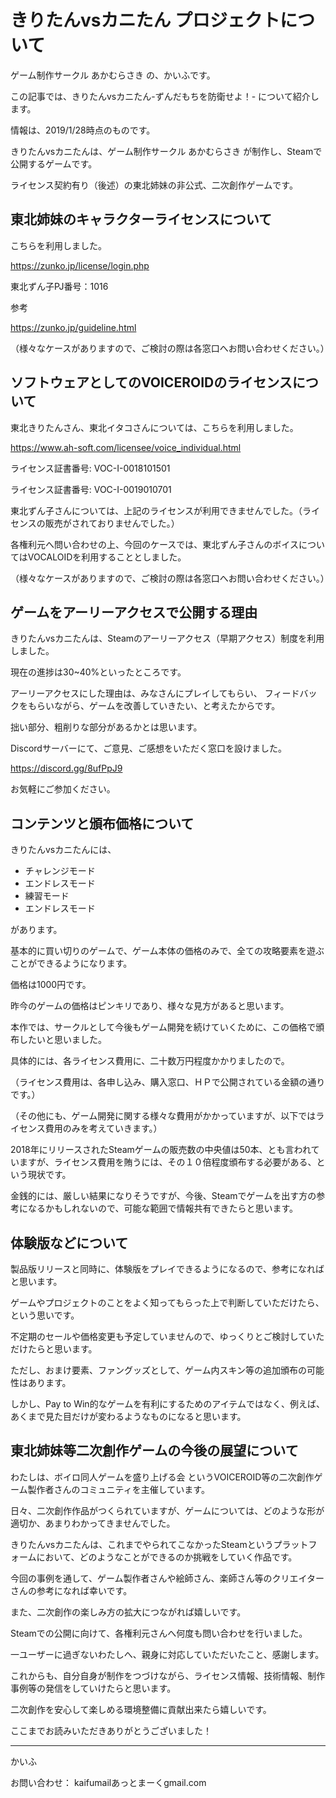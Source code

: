 # きりたんvsカニたん プロジェクトについて
ゲーム制作サークル あかむらさき の、かいふです。

この記事では、きりたんvsカニたん-ずんだもちを防衛せよ！- について紹介します。

情報は、2019/1/28時点のものです。

きりたんvsカニたんは、ゲーム制作サークル あかむらさき が制作し、Steamで公開するゲームです。

ライセンス契約有り（後述）の東北姉妹の非公式、二次創作ゲームです。


## 東北姉妹のキャラクターライセンスについて
こちらを利用しました。

https://zunko.jp/license/login.php

東北ずん子PJ番号：1016

参考

https://zunko.jp/guideline.html

（様々なケースがありますので、ご検討の際は各窓口へお問い合わせください。）


## ソフトウェアとしてのVOICEROIDのライセンスについて
東北きりたんさん、東北イタコさんについては、こちらを利用しました。

https://www.ah-soft.com/licensee/voice_individual.html

ライセンス証書番号: VOC-I-0018101501

ライセンス証書番号: VOC-I-0019010701

東北ずん子さんについては、上記のライセンスが利用できませんでした。（ライセンスの販売がされておりませんでした。）

各権利元へ問い合わせの上、今回のケースでは、東北ずん子さんのボイスについてはVOCALOIDを利用することとしました。

（様々なケースがありますので、ご検討の際は各窓口へお問い合わせください。）


## ゲームをアーリーアクセスで公開する理由
きりたんvsカニたんは、Steamのアーリーアクセス（早期アクセス）制度を利用しました。

現在の進捗は30~40%といったところです。

アーリーアクセスにした理由は、みなさんにプレイしてもらい、
フィードバックをもらいながら、ゲームを改善していきたい、と考えたからです。

拙い部分、粗削りな部分があるかとは思います。

Discordサーバーにて、ご意見、ご感想をいただく窓口を設けました。

https://discord.gg/8ufPpJ9

お気軽にご参加ください。


## コンテンツと頒布価格について
きりたんvsカニたんには、

- チャレンジモード
- エンドレスモード
- 練習モード
- エンドレスモード

があります。

基本的に買い切りのゲームで、ゲーム本体の価格のみで、全ての攻略要素を遊ぶことができるようになります。

価格は1000円です。

昨今のゲームの価格はピンキリであり、様々な見方があると思います。

本作では、サークルとして今後もゲーム開発を続けていくために、この価格で頒布したいと思いました。

具体的には、各ライセンス費用に、二十数万円程度かかりましたので。

（ライセンス費用は、各申し込み、購入窓口、ＨＰで公開されている金額の通りです。）

（その他にも、ゲーム開発に関する様々な費用がかかっていますが、以下ではライセンス費用のみを考えていきます。）

2018年にリリースされたSteamゲームの販売数の中央値は50本、とも言われていますが、ライセンス費用を賄うには、その１０倍程度頒布する必要がある、という現状です。

金銭的には、厳しい結果になりそうですが、今後、Steamでゲームを出す方の参考になるかもしれないので、可能な範囲で情報共有できたらと思います。

## 体験版などについて

製品版リリースと同時に、体験版をプレイできるようになるので、参考になればと思います。

ゲームやプロジェクトのことをよく知ってもらった上で判断していただけたら、という思いです。

不定期のセールや価格変更も予定していませんので、ゆっくりとご検討していただけたらと思います。

ただし、おまけ要素、ファングッズとして、ゲーム内スキン等の追加頒布の可能性はあります。

しかし、Pay to Win的なゲームを有利にするためのアイテムではなく、例えば、あくまで見た目だけが変わるようなものになると思います。


## 東北姉妹等二次創作ゲームの今後の展望について
わたしは、ボイロ同人ゲームを盛り上げる会 というVOICEROID等の二次創作ゲーム製作者さんのコミュニティを主催しています。

日々、二次創作作品がつくられていますが、ゲームについては、どのような形が適切か、あまりわかってきませんでした。

きりたんvsカニたんは、これまでやられてこなかったSteamというプラットフォームにおいて、どのようなことができるのか挑戦をしていく作品です。

今回の事例を通して、ゲーム製作者さんや絵師さん、楽師さん等のクリエイターさんの参考になれば幸いです。

また、二次創作の楽しみ方の拡大につながれば嬉しいです。

Steamでの公開に向けて、各権利元さんへ何度も問い合わせを行いました。

一ユーザーに過ぎないわたしへ、親身に対応していただいたこと、感謝します。

これからも、自分自身が制作をつづけながら、ライセンス情報、技術情報、制作事例等の発信をしていけたらと思います。

二次創作を安心して楽しめる環境整備に貢献出来たら嬉しいです。

ここまでお読みいただきありがとうございました！

---
かいふ

お問い合わせ： kaifumailあっとまーくgmail.com
